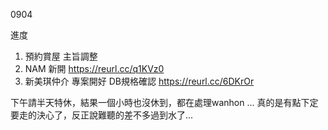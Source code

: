 0904

進度

1. 預約賞屋 主旨調整
2. NAM 新開 https://reurl.cc/q1KVz0
3. 新美琪仲介 專案開好 DB規格確認 https://reurl.cc/6DKrOr

下午請半天特休，結果一個小時也沒休到，都在處理wanhon ... 真的是有點下定要走的決心了，反正說難聽的差不多過到水了...

